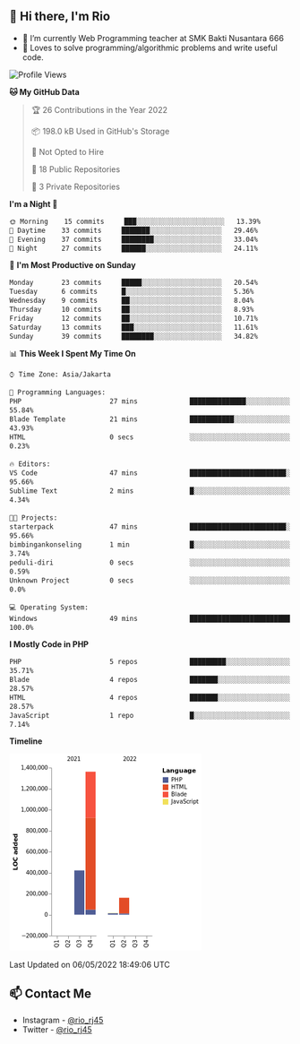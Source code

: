 ## 👋 Hi there, I'm Rio 

-  🔭 I’m currently Web Programming teacher at SMK Bakti Nusantara 666
-  💬 Loves to solve programming/algorithmic problems and write useful code.

<!--START_SECTION:waka-->
![Profile Views](http://img.shields.io/badge/Profile%20Views-0-blue)

**🐱 My GitHub Data** 

> 🏆 26 Contributions in the Year 2022
 > 
> 📦 198.0 kB Used in GitHub's Storage 
 > 
> 🚫 Not Opted to Hire
 > 
> 📜 18 Public Repositories 
 > 
> 🔑 3 Private Repositories  
 > 
**I'm a Night 🦉** 

```text
🌞 Morning    15 commits     ███░░░░░░░░░░░░░░░░░░░░░░   13.39% 
🌆 Daytime    33 commits     ███████░░░░░░░░░░░░░░░░░░   29.46% 
🌃 Evening    37 commits     ████████░░░░░░░░░░░░░░░░░   33.04% 
🌙 Night      27 commits     ██████░░░░░░░░░░░░░░░░░░░   24.11%

```
📅 **I'm Most Productive on Sunday** 

```text
Monday       23 commits     █████░░░░░░░░░░░░░░░░░░░░   20.54% 
Tuesday      6 commits      █░░░░░░░░░░░░░░░░░░░░░░░░   5.36% 
Wednesday    9 commits      ██░░░░░░░░░░░░░░░░░░░░░░░   8.04% 
Thursday     10 commits     ██░░░░░░░░░░░░░░░░░░░░░░░   8.93% 
Friday       12 commits     ██░░░░░░░░░░░░░░░░░░░░░░░   10.71% 
Saturday     13 commits     ███░░░░░░░░░░░░░░░░░░░░░░   11.61% 
Sunday       39 commits     ████████░░░░░░░░░░░░░░░░░   34.82%

```


📊 **This Week I Spent My Time On** 

```text
⌚︎ Time Zone: Asia/Jakarta

💬 Programming Languages: 
PHP                      27 mins             ██████████████░░░░░░░░░░░   55.84% 
Blade Template           21 mins             ███████████░░░░░░░░░░░░░░   43.93% 
HTML                     0 secs              ░░░░░░░░░░░░░░░░░░░░░░░░░   0.23%

🔥 Editors: 
VS Code                  47 mins             ████████████████████████░   95.66% 
Sublime Text             2 mins              █░░░░░░░░░░░░░░░░░░░░░░░░   4.34%

🐱‍💻 Projects: 
starterpack              47 mins             ████████████████████████░   95.66% 
bimbingankonseling       1 min               █░░░░░░░░░░░░░░░░░░░░░░░░   3.74% 
peduli-diri              0 secs              ░░░░░░░░░░░░░░░░░░░░░░░░░   0.59% 
Unknown Project          0 secs              ░░░░░░░░░░░░░░░░░░░░░░░░░   0.0%

💻 Operating System: 
Windows                  49 mins             █████████████████████████   100.0%

```

**I Mostly Code in PHP** 

```text
PHP                      5 repos             █████████░░░░░░░░░░░░░░░░   35.71% 
Blade                    4 repos             ███████░░░░░░░░░░░░░░░░░░   28.57% 
HTML                     4 repos             ███████░░░░░░░░░░░░░░░░░░   28.57% 
JavaScript               1 repo              █░░░░░░░░░░░░░░░░░░░░░░░░   7.14%

```


**Timeline**

![Chart not found](https://raw.githubusercontent.com/neushepa/neushepa/main/charts/bar_graph.png) 


 Last Updated on 06/05/2022 18:49:06 UTC
<!--END_SECTION:waka-->

## 📫 Contact Me
- Instagram - [@rio_rj45](https://www.instagram.com/rio_rj45/)
- Twitter - [@rio_rj45](https://twitter.com/rio_rj45)
